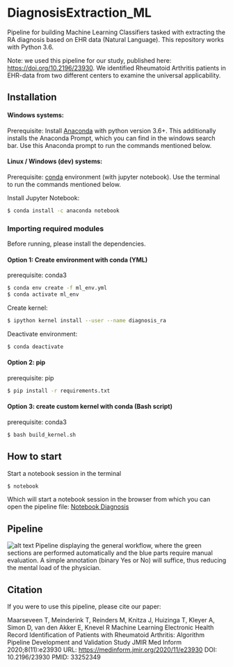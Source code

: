 # DiagnosisExtraction_ML
Pipeline for building Machine Learning Classifiers tasked with extracting the RA diagnosis based on EHR data (Natural Language). This repository works with Python 3.6.

Note: we used this pipeline for our study, published here: https://doi.org/10.2196/23930. We identified Rheumatoid Arthritis patients in  EHR-data from two different centers to examine the universal applicability.

## Installation


#### Windows systems:
Prerequisite: Install [Anaconda](https://www.anaconda.com/distribution/) with python version 3.6+. This additionally installs the Anaconda Prompt, which you can find in the windows search bar. Use this Anaconda prompt to run the commands mentioned below.

#### Linux / Windows (dev) systems:
Prerequisite: [conda](https://docs.conda.io/projects/conda/en/latest/user-guide/install/index.html) environment (with jupyter notebook). Use the terminal to run the commands mentioned below.

Install Jupyter Notebook:
```sh
$ conda install -c anaconda notebook
```

### Importing required modules
Before running, please install the dependencies. 

#### Option 1: Create environment with conda (YML)
prerequisite: conda3

```sh
$ conda env create -f ml_env.yml
$ conda activate ml_env
```

Create kernel:
```sh
$ ipython kernel install --user --name diagnosis_ra
```

Deactivate environment:
```sh
$ conda deactivate
```

#### Option 2: pip
prerequisite: pip

```sh
$ pip install -r requirements.txt
```

#### Option 3: create custom kernel with conda (Bash script)
prerequisite: conda3

```sh
$ bash build_kernel.sh
```

## How to start
Start a notebook session in the terminal 

```sh
$ notebook
```

Which will start a notebook session in the browser from which you can open the pipeline file: 
[Notebook Diagnosis](Notebook_Diagnosis_Extraction.ipynb) 

## Pipeline
![alt text](https://github.com/levrex/DiagnosisExtraction_ML/blob/master/figures/md/PipelineDiagnosisPrediction.png "Pipeline ML-Prediction RA diagnosis")
Pipeline displaying the general workflow, where the green sections are performed automatically and the blue parts require manual evaluation. A simple annotation (binary Yes or No) will suffice, thus reducing the mental load of the physician.

## Citation
If you were to use this pipeline, please cite our paper: 

Maarseveen T, Meinderink T, Reinders M, Knitza J, Huizinga T, Kleyer A, Simon D, van den Akker E, Knevel R
Machine Learning Electronic Health Record Identification of Patients with Rheumatoid Arthritis: Algorithm Pipeline Development and Validation Study
JMIR Med Inform 2020;8(11):e23930
URL: https://medinform.jmir.org/2020/11/e23930
DOI: 10.2196/23930
PMID: 33252349

